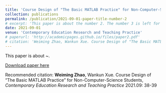```yaml
---
title: 'Course Design of "The Basic MATLAB Practice" for Non-Computer-Science Students'
collection: publications
permalink: /publication/2021-09-01-paper-title-number-2
# excerpt: 'This paper is about the number 2. The number 3 is left for future work.'
date: 2021-09-01
venue: 'Contemporary Education Research and Teaching Practice'
# paperurl: 'http://academicpages.github.io/files/paper2.pdf'
# citation: 'Weiming Zhao, Wankun Xue. Course Design of "The Basic MATLAB Practice" for Non-Computer-Science Students, Contemporary Education Research and Teaching Practice 2021.09: 38-39'
---
```

This paper is about ~.

[Download paper here](http://academicpages.github.io/files/paper2.pdf)

Recommended citation: **Weiming Zhao**, Wankun Xue. Course Design of “The Basic MATLAB Practice” for Non-Computer-Science Students, *Contemporary Education Research and Teaching Practice* 2021.09: 38-39
